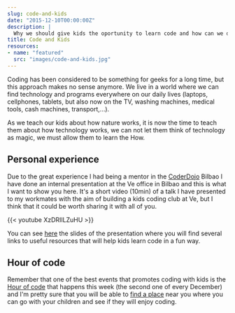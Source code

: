 ```yaml
---
slug: code-and-kids
date: "2015-12-10T00:00:00Z"
description: |
  Why we should give kids the oportunity to learn code and how can we do it. This is a little video with a talk that I did internally at Ve Bilbao in order to find people to create a Coder Dojo.
title: Code and Kids
resources:
- name: "featured"
  src: "images/code-and-kids.jpg"
---
```


Coding has been considered to be something for geeks for a long time, but this approach makes no sense anymore. We live in a world where we can find technology and programs everywhere on our daily lives (laptops, cellphones, tablets, but also now on the TV, washing machines, medical tools, cash machines, transport,...).

As we teach our kids about how nature works, it is now the time to teach them about how technology works, we can not let them think of technology as magic, we must allow them to learn the How.

## Personal experience

Due to the great experience I had being a mentor in the [CoderDojo](https://coderdojo.com/) Bilbao I have done an internal presentation at the Ve office in Bilbao and this is what I want to show you here. It's a short video (10min) of a talk I have presented to my workmates with the aim of building a kids coding club at Ve, but I think that it could be worth sharing it with all of you.

{{< youtube XzDRIlLZuHU >}}
<br>

You can see [here](https://albertovarela.net/talks/code-kids/) the slides of the presentation where you will find several links to useful resources that will help kids learn code in a fun way.

## Hour of code

Remember that one of the best events that promotes coding with kids is the [Hour of code](https://hourofcode.com/) that happens this week (the second one of every December) and I'm pretty sure that you will be able to [find a place](https://hourofcode.com/events/all) near you where you can go with your children and see if they will enjoy coding.
